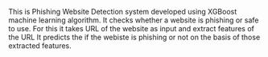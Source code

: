 This is Phishing Website Detection system developed using XGBoost machine learning algorithm. It checks whether a website is phishing or safe to use. For this it takes URL of the website as input and extract features of the URL
It predicts the if the webiste is phishing or not on the basis of those extracted features.
